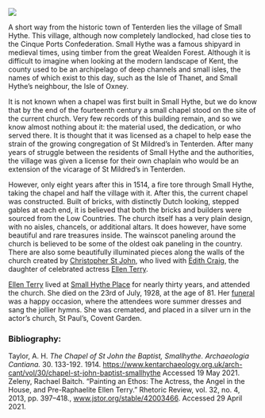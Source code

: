 <a href="https://www.kent-maps.online"><img src="https://kent-map.github.io/mdpress/juncture/ve-button.png"></a>
<param ve-config title="St. John the Baptist, Small Hythe" author="Andrew Vincent" layout="vtl" banner="https://raw.githubusercontent.com/kent-map/images/main/banners/19c.jpg">

<param ve-entity eid="Q614560" aliases="Tenterden">
<param ve-entity eid="Q748895" aliases="Cinque Ports">
<param ve-entity eid="Q265523" aliases="Isle of Oxney">
<param ve-entity eid="Q590422" aliases="Isle of Thanet">

A short way from the historic town of Tenterden lies the village of Small Hythe.  This village, although now completely landlocked, had close ties to the Cinque Ports Confederation. Small Hythe was a famous shipyard in medieval times, using timber from the great Wealden Forest. Although it is difficult to imagine when looking at the modern landscape of Kent, the county used to be an archipelago of deep channels and small isles, the names of which exist to this day, such as the Isle of Thanet, and Small Hythe’s neighbour, the Isle of Oxney. 
<param ve-image url="https://upload.wikimedia.org/wikipedia/commons/e/e2/St_John_the_Baptist_Church%2C_Small_Hythe%2C_Kent_-_geograph.org.uk_-_957959.jpg" label="St John the Baptist Church, Small Hythe" attribution="Oast House Archive via Wikimedia Commons">
 
It is not known when a chapel was first built in Small Hythe, but we do know that by the end of the fourteenth century a small chapel stood on the site of the current church. Very few records of this building remain, and so we know almost nothing about it: the material used, the dedication, or who served there. It is thought that it was licensed as a chapel to help ease the strain of the growing congregation of St Mildred’s in Tenterden. After many years of struggle between the residents of Small Hythe and the authorities, the village was given a license for their own chaplain who would be an extension of the vicarage of St Mildred’s in Tenterden. 
<param ve-image url="https://stor.artstor.org/stor/62da9026-fd94-40de-9f54-ad63696fdc9e" label="The view of the church from the south east. Note the stepped gables and heavy buttressing" attribution="Andrew Vincent">
 
However, only eight years after this in 1514, a fire tore through Small Hythe, taking the chapel and half the village with it. After this, the current chapel was constructed. Built of bricks, with distinctly Dutch looking, stepped gables at each end, it is believed that both the bricks and builders were sourced from the Low Countries. The church itself has a very plain design, with no aisles, chancels, or additional altars. It does however, have some beautiful and rare treasures inside. The wainscot paneling around the church is believed to be some of the oldest oak paneling in the country. There are also some beautifully illuminated pieces along the walls of the church created by [Christopher St John](/20c/20c-st-john-biography), who lived with [Edith Craig](/20c/20c-craig-biography), the daughter of celebrated actress [Ellen Terry](/20c/20c-terry-biography). 
<param ve-image url="https://stor.artstor.org/stor/68c5b8c3-5fec-4cab-893b-5edf940aa5a7" label="The view of the chancel screen and wainscotting from the high altar. Note how plain the carving is from this side of the screen, when viewed from the other side, it is highly decorative" attribution="Andrew Vincent">

[Ellen Terry](/20c/20c-terry-biography) lived at [Small Hythe Place](https://www.nationaltrust.org.uk/smallhythe-place) for nearly thirty years, and attended the church. She died on the 23rd of July, 1928, at the age of 81. Her [funeral](/20c/20c-terry-funeral) was a happy occasion, where the attendees wore summer dresses and sang the jollier hymns. She was cremated, and placed in a silver urn in the actor’s church, St Paul’s, Covent Garden.
<param ve-image url="https://stor.artstor.org/stor/29dd64d3-531b-479f-b993-f0fc7c206cef" label="Ellen Terry as Imogen">

### Bibliography:

Taylor, A. H. _The Chapel of St John the Baptist, Smallhythe. Archaeologia Cantiana._ 30. 133-192. 1914. https://www.kentarchaeology.org.uk/arch-cant/vol/30/chapel-st-john-baptist-smallhythe Accessed 19 May 2021.   
Zeleny, Rachael Baitch. “Painting an Ethos: The Actress, the Angel in the House, and Pre-Raphaelite Ellen Terry.” Rhetoric Review, vol. 32, no. 4, 2013, pp. 397–418., www.jstor.org/stable/42003466. Accessed 29 April 2021.   
<param ve-image url="https://stor.artstor.org/stor/e1a56162-96fa-4e4c-af51-a481569d773c" label="The view of the church from the west, showing the entrance and porch, as well as the figure of St John the Baptist set into a niche above the west window" attribution="Andrew Vincent">
